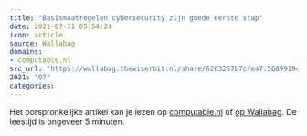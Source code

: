 ```yaml
---
title: "Basismaatregelen cybersecurity zijn goede eerste stap"
date: 2021-07-31 05:54:24
icon: article
source: Wallabag
domains:
- computable.nl
src_url: "https://wallabag.thewiserbit.nl/share/6263257b7cfea7.56899194"
2021: "07"
categories:
---
```

Het oorspronkelijke artikel kan je lezen op [computable.nl](https://www.computable.nl/artikel/blogs/security/7210562/5260614/basismaatregelen-cybersecurity-zijn-goede-eerste-stap.html) of [op Wallabag](https://wallabag.thewiserbit.nl/share/6263257b7cfea7.56899194). De leestijd is ongeveer 5 minuten.